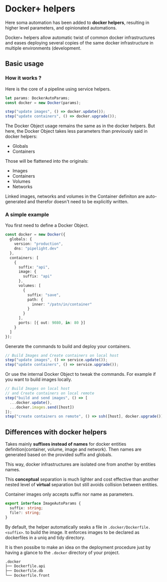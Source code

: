 # Docker+ helpers <Badge type="danger" text="alpha" />

Here soma automation has been added to **docker helpers**,
resulting in higher level parameters, and opinionated automations.

Docker+ helpers allow automatic twist of common docker infrastructures
and eases deploying several copies of the same docker infrastructure in multiple environments (development.

## Basic usage

### How it works ?

Here is the core of a pipeline using service helpers.

```ts
let params: DockerAutoParams;
const docker = new Docker(params);

step("update images", () => docker.update());
step("update containers", () => docker.upgrade());
```

The Docker Object usage remains the same as in the docker helpers.
But here, the Docker Object takes less parameters than previously said in docker helpers:

- Globals
- Containers

Those will be flattened into the originals:

- Images
- Containers
- Volumes
- Networks

Linked images, networks and volumes in the Container definiton are auto-generated
and therefor doesn't need to be explicitly written.

### A simple example

You first need to define a Docker Object.

```ts
const docker = new Docker({
  globals: {
    version: "production",
    dns: "pipelight.dev"
  },
  containers: [
    {
      suffix: "api",
      image: {
        suffix: "api"
      },
      volumes: [
        {
          suffix: "save",
          path: {
            inner: "/patn/in/container"
          }
        }
      ],
      ports: [{ out: 9080, in: 80 }]
    }
  ]
});
```

Generate the commands to build and deploy your containers.

```ts
// Build Images and Create containers on local host
step("update images", () => service.update());
step("update containers", () => service.upgrade());
```

Or use the internal Docker Object to tweak the commands.
For example if you want to build images locally.

```ts
// Build Images on local host
// and Create containers on local remote
step("build and send images", () => [
  ...docker.update(),
  ...docker.images.send([host])
]);
step("create containers on remote", () => ssh([host], docker.upgrade()));
```

## Differences with docker helpers

Takes mainly **suffixes instead of names** for docker entities definition(container, volume, image and network).
Then names are generated based on the provided suffix and globals.

This way, docker infrastructures are isolated one from another by entities names.

This **conceptual** separation is much lighter and cost effective than another nested level of **virtual** separation
but still avoids collision between entities.

Container images only accepts suffix nor name as parameters.

```ts
export interface ImageAutoParams {
  suffix: string;
  file?: string;
}
```

By default, the helper automatically seaks a file in `.docker/Dockerfile.<suffix>`.
to build the image.
It enforces images to be declared as dockerfiles in a uniq and tidy directory.

It is then possibe to make an idea on the deployment procedure just by having a glance to the `.docker` directory of your project.

```sh
.docker
├── Dockerfile.api
├── Dockerfile.db
└── Dockerfile.front
```
